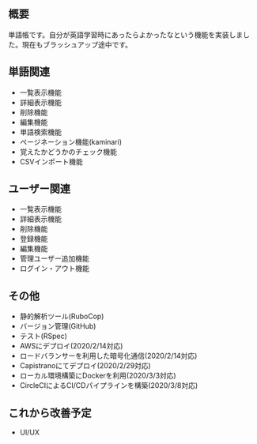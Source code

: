 ## 概要
単語帳です。自分が英語学習時にあったらよかったなという機能を実装しました。現在もブラッシュアップ途中です。

## 単語関連
- 一覧表示機能
- 詳細表示機能
- 削除機能
- 編集機能
- 単語検索機能
- ページネーション機能(kaminari)
- 覚えたかどうかのチェック機能
- CSVインポート機能

## ユーザー関連
- 一覧表示機能
- 詳細表示機能
- 削除機能
- 登録機能
- 編集機能
- 管理ユーザー追加機能
- ログイン・アウト機能

## その他
- 静的解析ツール(RuboCop)
- バージョン管理(GitHub)
- テスト(RSpec)
- AWSにデプロイ(2020/2/14対応)
- ロードバランサーを利用した暗号化通信(2020/2/14対応)
- Capistranoにてデプロイ(2020/2/29対応)
- ローカル環境構築にDockerを利用(2020/3/3対応)
- CircleCIによるCI/CDパイプラインを構築(2020/3/8対応)

## これから改善予定
- UI/UX